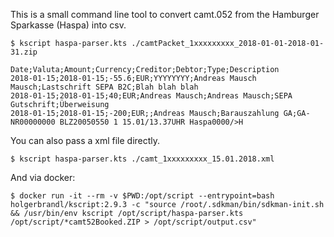 This is a small command line tool to convert camt.052 from the Hamburger Sparkasse (Haspa) into csv.

```
$ kscript haspa-parser.kts ./camtPacket_1xxxxxxxxx_2018-01-01-2018-01-31.zip

Date;Valuta;Amount;Currency;Creditor;Debtor;Type;Description
2018-01-15;2018-01-15;-55.6;EUR;YYYYYYYY;Andreas Mausch Mausch;Lastschrift SEPA B2C;Blah blah blah
2018-01-15;2018-01-15;40;EUR;Andreas Mausch;Andreas Mausch;SEPA Gutschrift;Überweisung
2018-01-15;2018-01-15;-200;EUR;;Andreas Mausch;Barauszahlung GA;GA-NR00000000 BLZ20050550 1 15.01/13.37UHR Haspa0000/>H
```

You can also pass a xml file directly.

```
$ kscript haspa-parser.kts ./camt_1xxxxxxxxx_15.01.2018.xml
```

And via docker:

```
$ docker run -it --rm -v $PWD:/opt/script --entrypoint=bash holgerbrandl/kscript:2.9.3 -c "source /root/.sdkman/bin/sdkman-init.sh && /usr/bin/env kscript /opt/script/haspa-parser.kts /opt/script/*camt52Booked.ZIP > /opt/script/output.csv"
```
